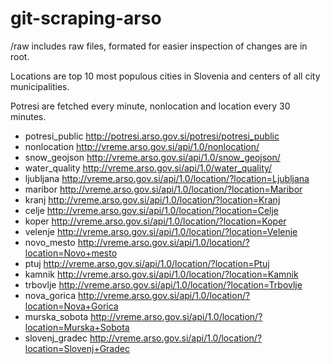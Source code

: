 # git-scraping-arso

/raw includes raw files, formated for easier inspection of changes are in root.

Locations are top 10 most populous cities in Slovenia and centers of all city municipalities.

Potresi are fetched every minute, nonlocation and location every 30 minutes.

* potresi_public	http://potresi.arso.gov.si/potresi/potresi_public
* nonlocation	http://vreme.arso.gov.si/api/1.0/nonlocation/
* snow_geojson	http://vreme.arso.gov.si/api/1.0/snow_geojson/
* water_quality	http://vreme.arso.gov.si/api/1.0/water_quality/
* ljubljana	http://vreme.arso.gov.si/api/1.0/location/?location=Ljubljana
* maribor	http://vreme.arso.gov.si/api/1.0/location/?location=Maribor
* kranj	http://vreme.arso.gov.si/api/1.0/location/?location=Kranj
* celje	http://vreme.arso.gov.si/api/1.0/location/?location=Celje
* koper	http://vreme.arso.gov.si/api/1.0/location/?location=Koper
* velenje	http://vreme.arso.gov.si/api/1.0/location/?location=Velenje
* novo_mesto	http://vreme.arso.gov.si/api/1.0/location/?location=Novo+mesto
* ptuj	http://vreme.arso.gov.si/api/1.0/location/?location=Ptuj
* kamnik	http://vreme.arso.gov.si/api/1.0/location/?location=Kamnik
* trbovlje	http://vreme.arso.gov.si/api/1.0/location/?location=Trbovlje
* nova_gorica	http://vreme.arso.gov.si/api/1.0/location/?location=Nova+Gorica
* murska_sobota	http://vreme.arso.gov.si/api/1.0/location/?location=Murska+Sobota
* slovenj_gradec	http://vreme.arso.gov.si/api/1.0/location/?location=Slovenj+Gradec
